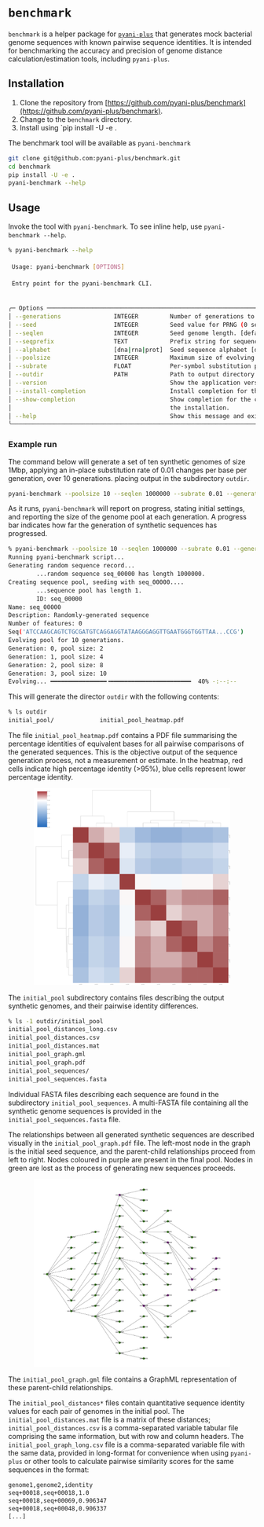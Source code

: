 # `benchmark`

`benchmark` is a helper package for [`pyani-plus`](https://github.com/pyani-plus/pyani-plus) that generates mock bacterial genome sequences with known pairwise sequence identities. It is intended for benchmarking the accuracy and precision of genome distance calculation/estimation tools, including `pyani-plus`.

## Installation

1. Clone the repository from [https://github.com/pyani-plus/benchmark](https://github.com/pyani-plus/benchmark).
2. Change to the `benchmark` directory.
3. Install using `pip install -U -e .

The benchmark tool will be available as `pyani-benchmark`

```bash
git clone git@github.com:pyani-plus/benchmark.git
cd benchmark
pip install -U -e .
pyani-benchmark --help
```

## Usage

Invoke the tool with `pyani-benchmark`. To see inline help, use `pyani-benchmark --help`.

```bash
% pyani-benchmark --help

 Usage: pyani-benchmark [OPTIONS]

 Entry point for the pyani-benchmark CLI.


╭─ Options ─────────────────────────────────────────────────────────────────────────────────────────────────────╮
│ --generations               INTEGER         Number of generations to evolve genome pool. [default: 10]        │
│ --seed                      INTEGER         Seed value for PRNG (0 sets no PRNG seed value). [default: 0]     │
│ --seqlen                    INTEGER         Seed genome length. [default: 1000000]                            │
│ --seqprefix                 TEXT            Prefix string for sequences. [default: seq]                       │
│ --alphabet                  [dna|rna|prot]  Seed sequence alphabet [default: dna]                             │
│ --poolsize                  INTEGER         Maximum size of evolving genome pool. [default: 100]              │
│ --subrate                   FLOAT           Per-symbol substitution probability. [default: 0.01]              │
│ --outdir                    PATH            Path to output directory. [default: outdir]                       │
│ --version                                   Show the application version and exit.                            │
│ --install-completion                        Install completion for the current shell.                         │
│ --show-completion                           Show completion for the current shell, to copy it or customize    │
│                                             the installation.                                                 │
│ --help                                      Show this message and exit.                                       │
╰───────────────────────────────────────────────────────────────────────────────────────────────────────────────╯
```

### Example run

The command below will generate a set of ten synthetic genomes of size 1Mbp, applying an in-place substitution rate of 0.01 changes per base per generation, over 10 generations. placing output in the subdirectory `outdir`.

```bash
pyani-benchmark --poolsize 10 --seqlen 1000000 --subrate 0.01 --generations 10 --outdir outdir
```

As it runs, `pyani-benchmark` will report on progress, stating initial settings, and reporting the size of the genome pool at each generation. A progress bar indicates how far the generation of synthetic sequences has progressed.

```bash
% pyani-benchmark --poolsize 10 --seqlen 1000000 --subrate 0.01 --generations 10 --outdir outdir
Running pyani-benchmark script...
Generating random sequence record...
        ...random sequence seq_00000 has length 1000000.
Creating sequence pool, seeding with seq_00000....
        ...sequence pool has length 1.
        ID: seq_00000
Name: seq_00000
Description: Randomly-generated sequence
Number of features: 0
Seq('ATCCAAGCAGTCTGCGATGTCAGGAGGTATAAGGGAGGTTGAATGGGTGGTTAA...CCG')
Evolving pool for 10 generations.
Generation: 0, pool size: 2
Generation: 1, pool size: 4
Generation: 2, pool size: 8
Generation: 3, pool size: 10
Evolving... ━━━━━━━━━━━━━━━━╺━━━━━━━━━━━━━━━━━━━━━━━  40% -:--:--
```

This will generate the director `outdir` with the following contents:

```bash
% ls outdir
initial_pool/             initial_pool_heatmap.pdf
```

The file `initial_pool_heatmap.pdf` contains a PDF file summarising the percentage identities of equivalent bases for all pairwise comparisons of the generated sequences. This is the objective output of the sequence generation process, not a measurement or estimate. In the heatmap, red cells indicate high percentage identity (>95%), blue cells represent lower percentage identity.

<div style="text-align: center;">
    <img src="assets/images/initial_pool_heatmap.png" title="Initial pool pairwise sequence identity heatmap" alt-text="Heatmap displaying the pairwise sequence identities for each of the synthetic genomes produced by `pyani-benchmark`. Red cells indicate high percentage identity (>95%), blue cells represent lower percentage identity.(<95%)" width="400">
</div>

The `initial_pool` subdirectory contains files describing the output synthetic genomes, and their pairwise identity differences.

```bash
% ls -1 outdir/initial_pool
initial_pool_distances_long.csv
initial_pool_distances.csv
initial_pool_distances.mat
initial_pool_graph.gml
initial_pool_graph.pdf
initial_pool_sequences/
initial_pool_sequences.fasta
```

Individual FASTA files describing each sequence are found in the subdirectory `initial_pool_sequences`. A multi-FASTA file containing all the synthetic genome sequences is provided in the `initial_pool_sequences.fasta` file.

The relationships between all generated synthetic sequences are described visually in the `initial_pool_graph.pdf` file. The left-most node in the graph is the initial seed sequence, and the parent-child relationships proceed from left to right. Nodes coloured in purple are present in the final pool. Nodes in green are lost as the process of generating new sequences proceeds.

<div style="text-align: center;">
    <img src="assets/images/initial_pool_graph.png" title="Initial pool genome genealogy" alt-text="Graph representation of parent-child relationships between synthesised sequences. The left-most node is the initial seed node (ancestor of all genomes), and parent-child relationships proceed left-to-rigth. Nodes in purple represent genomes in the final pool. All nodes in green are lost during the artifical evolution process." width="400">
</div>

The `initial_pool_graph.gml` file contains a GraphML representation of these parent-child relationships.

The `initial_pool_distances*` files contain quantitative sequence identity values for each pair of genomes in the initial pool. The `initial_pool_distances.mat` file is a matrix of these distances; `initial_pool_distances.csv` is a comma-separated variable tabular file comprising the same information, but with row and column headers. The `initial_pool_graph_long.csv` file is a comma-separated variable file with the same data, provided in long-format for convenience when using `pyani-plus` or other tools to calculate pairwise similarity scores for the same sequences in the format:

```text
genome1,genome2,identity
seq+00018,seq+00018,1.0
seq+00018,seq+00069,0.906347
seq+00018,seq+00048,0.906337
[...]
```

